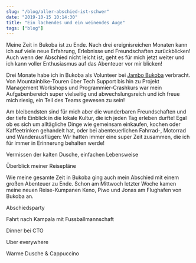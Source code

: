 ```yaml
---
slug: "/blog/aller-abschied-ist-schwer"
date: "2019-10-15 10:14:30"
title: "Ein lachendes und ein weinendes Auge"
tags: ["blog"]
---
```


Meine Zeit in Bukoba ist zu Ende. Nach drei ereignisreichen Monaten kann ich auf viele neue Erfahrung, Erlebnisse und Freundschaften zurückblicken! Auch wenn der Abschied nicht leicht ist, geht es für mich jetzt weiter und ich kann voller Enthusiasmus auf das Abenteuer vor mir blicken!

Drei Monate habe ich in Bukoba als Volunteer bei [Jambo Bukoba](https://jambobukoba.com) verbracht. Von Mountainbike-Touren über Tech Support bis hin zu Projekt Management Workshops und Programmier-Crashkurs war mein Aufgabenbereich super vielseitig und abwechslungsreich und ich freue mich riesig, ein Teil des Teams gewesen zu sein!

Am bleibendsten sind für mich aber die wunderbaren Freundschaften und der tiefe Einblick in die lokale Kultur, die ich jeden Tag erleben durfte! Egal ob es sich um alltägliche Dinge wie gemeinsam einkaufen, kochen oder Kaffeetrinken gehandelt hat, oder bei abenteuerlichen Fahrrad-, Motorrad und Wanderausflügen: Wir hatten immer eine super Zeit zusammen, die ich für immer in Erinnerung behalten werde!

Vermissen der kalten Dusche, einfachen Lebensweise

Überblick meiner Reisepläne

Wie meine gesamte Zeit in Bukoba ging auch mein Abschied mit einem großen Abenteuer zu Ende. Schon am Mittwoch letzter Woche kamen meine neuen Reise-Kumpanen Keno, Piwo und Jonas am Flughafen von Bukoba an.

Abschiedsparty

Fahrt nach Kampala mit Fussballmannschaft

Dinner bei CTO

Uber everywhere

Warme Dusche & Cappuccino
